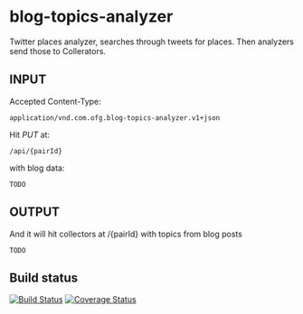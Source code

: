 blog-topics-analyzer
=======================

Twitter places analyzer, searches through tweets for places. Then analyzers send those to Collerators.

INPUT
-----------------

Accepted Content-Type:
```
application/vnd.com.ofg.blog-topics-analyzer.v1+json
```

Hit *PUT* at: 

```
/api/{pairId}
```

with blog data:

```
TODO
```

OUTPUT
-----------------

And it will hit collectors at /{pairId} with topics from blog posts

```
TODO
```

## Build status
[![Build Status](https://travis-ci.org/microhackaton/blog-topics-analyzer.svg?branch=master)](https://travis-ci.org/microhackaton/blog-topics-analyzer) [![Coverage Status](http://img.shields.io/coveralls/microhackaton/blog-topics-analyzer/master.svg)](https://coveralls.io/r/microhackaton/blog-topics-analyzer)
